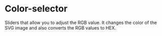 # Color-selector
Sliders that allow you to adjust the RGB value. It changes the color of the SVG image and also converts the RGB values to HEX.
